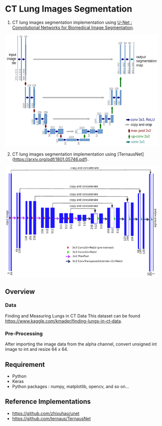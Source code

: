 CT Lung Images Segmentation
===
1. CT lung images segmentation implementation using [U-Net : Convolutional Networks for Biomedical Image Segmentation](https://lmb.informatik.uni-freiburg.de/people/ronneber/u-net/). 

![u-net-architecture](img/u-net-architecture.png)
 
2. CT lung images segmentation implementation using [TernausNet] (https://arxiv.org/pdf/1801.05746.pdf).   

![TernausNet-architecture](img/TernausNet-architecture.png)
 
Overview
---
### Data
Finding and Measuring Lungs in CT Data
This dataset can be found https://www.kaggle.com/kmader/finding-lungs-in-ct-data.

### Pre-Processing
After importing the image data from the alpha channel, convert unsigned int image to int and resize 64 x 64.

Requirement
---
* Python
* Keras
* Python packages : numpy, matplotlib, opencv, and so on...

Reference Implementations
---
+ https://github.com/zhixuhao/unet
+ https://github.com/ternaus/TernausNet